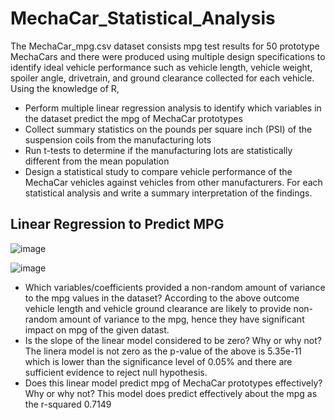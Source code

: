 # MechaCar_Statistical_Analysis
  The MechaCar_mpg.csv dataset consists mpg test results for 50 prototype MechaCars and there were produced using multiple design specifications to identify ideal vehicle         performance such as  vehicle length, vehicle weight, spoiler angle, drivetrain, and ground clearance collected for each vehicle. Using the knowledge of R, 
- Perform multiple linear regression analysis to identify which variables in the dataset predict the mpg of MechaCar prototypes
- Collect summary statistics on the pounds per square inch (PSI) of the suspension coils from the manufacturing lots
- Run t-tests to determine if the manufacturing lots are statistically different from the mean population
- Design a statistical study to compare vehicle performance of the MechaCar vehicles against vehicles from other manufacturers. For each statistical analysis and write a summary interpretation of the findings.

## Linear Regression to Predict MPG

![image](https://user-images.githubusercontent.com/93173498/155427640-de7e4267-cce5-4528-adcb-b3bba7f92048.png)


![image](https://user-images.githubusercontent.com/93173498/155427709-53bc1ac1-3fc3-496f-b88c-3007ac273159.png)


- Which variables/coefficients provided a non-random amount of variance to the mpg values in the dataset?
  According to the above outcome vehicle length and vehicle ground clearance are likely to provide non-random amount of variance to the mpg, hence they have significant impact   on mpg of the given datast. 
- Is the slope of the linear model considered to be zero? Why or why not?
  The linera model is not zero as the p-value of the above is 5.35e-11 which is lower than the significance level of 0.05% and there are sufficient evidence to reject null       hypothesis.
- Does this linear model predict mpg of MechaCar prototypes effectively? Why or why not?
  This model does predict effectively about the mpg as the r-squared 0.7149 
